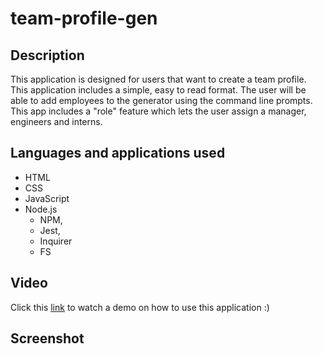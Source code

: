 # team-profile-gen

## Description
This application is designed for users that want to create a team profile. This application includes a simple, easy to read format. The user will be able to add employees to the generator using the command line prompts. This app includes a "role" feature which lets the user assign a manager, engineers and interns. 

## Languages and applications used
* HTML
* CSS
* JavaScript
* Node.js
    - NPM,
    - Jest,
    - Inquirer
    - FS
    
## Video
Click this <a href= "link">link<a> to watch a demo on how to use this application :)

## Screenshot